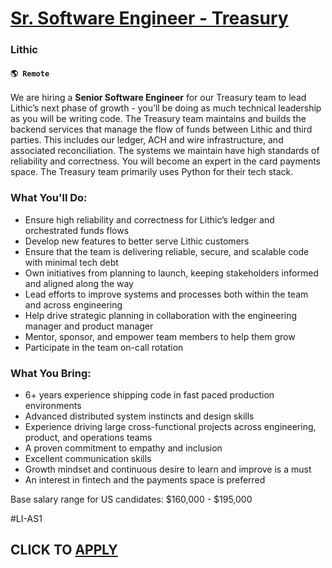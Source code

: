 # [Sr. Software Engineer - Treasury](https://www.remotewlb.com/apply/sr-software-engineer-treasury)  
### Lithic  
#### `🌎 Remote `  

We are hiring a **Senior Software Engineer** for our Treasury team to lead Lithic’s next phase of growth - you’ll be doing as much technical leadership as you will be writing code. The Treasury team maintains and builds the backend services that manage the flow of funds between Lithic and third parties. This includes our ledger, ACH and wire infrastructure, and associated reconciliation. The systems we maintain have high standards of reliability and correctness. You will become an expert in the card payments space. The Treasury team primarily uses Python for their tech stack.

### **What You'll Do:**

  * Ensure high reliability and correctness for Lithic’s ledger and orchestrated funds flows
  * Develop new features to better serve Lithic customers
  * Ensure that the team is delivering reliable, secure, and scalable code with minimal tech debt
  * Own initiatives from planning to launch, keeping stakeholders informed and aligned along the way
  * Lead efforts to improve systems and processes both within the team and across engineering
  * Help drive strategic planning in collaboration with the engineering manager and product manager 
  * Mentor, sponsor, and empower team members to help them grow
  * Participate in the team on-call rotation

### **What You Bring:**

  * 6+ years experience shipping code in fast paced production environments
  * Advanced distributed system instincts and design skills
  * Experience driving large cross-functional projects across engineering, product, and operations teams
  * A proven commitment to empathy and inclusion 
  * Excellent communication skills 
  * Growth mindset and continuous desire to learn and improve is a must 
  * An interest in fintech and the payments space is preferred

Base salary range for US candidates: $160,000 - $195,000

#LI-AS1

  
## CLICK TO [APPLY](https://www.remotewlb.com/apply/sr-software-engineer-treasury)

